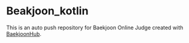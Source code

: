 # Beakjoon_kotlin
This is an auto push repository for Baekjoon Online Judge created with [BaekjoonHub](https://github.com/BaekjoonHub/BaekjoonHub).
